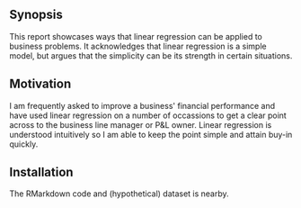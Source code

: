 ## Synopsis

This report showcases ways that linear regression can be applied to business problems. It acknowledges that linear regression is a simple model, but argues that the simplicity can be its strength in certain situations.



## Motivation

I am frequently asked to improve a business' financial performance and have used linear regression on a number of occassions to get a clear point across to the business line manager or P&L owner. Linear regression is understood intuitively so I am able to keep the point simple and attain buy-in quickly. 


## Installation

The RMarkdown code and (hypothetical) dataset is nearby. 

